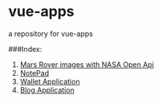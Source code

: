 # vue-apps
a repository for vue-apps

###Index:

1. [Mars Rover images with NASA Open Api](/nasa-api)
2. [NotePad](/rednot)
3. [Wallet Application](/redwallet)
4. [Blog Application](/vue-blog)
